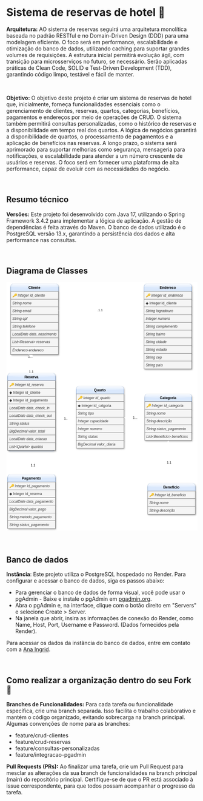 # Sistema de reservas de hotel 🏨


**Arquitetura:** AO sistema de reservas seguirá uma arquitetura monolítica baseada no padrão RESTful e no Domain-Driven Design (DDD)
para uma modelagem eficiente. O foco será em performance, escalabilidade e otimização do banco de dados, utilizando caching
para suportar grandes volumes de requisições. A estrutura inicial permitirá evolução ágil, com transição para microsserviços
no futuro, se necessário. Serão aplicadas práticas de Clean Code, SOLID e Test-Driven Development (TDD), garantindo código
limpo, testável e fácil de manter.

<br>

**Objetivo:** O objetivo deste projeto é criar um sistema de reservas de hotel que, inicialmente, forneça funcionalidades
essenciais como o gerenciamento de clientes, reservas, quartos, categorias, benefícios, pagamentos e endereços por meio de
operações de CRUD. O sistema também permitirá consultas personalizadas, como o histórico de reservas e a disponibilidade 
em tempo real dos quartos. A lógica de negócios garantirá a disponibilidade de quartos, o processamento de pagamentos e 
a aplicação de benefícios nas reservas. A longo prazo, o sistema será aprimorado para suportar melhorias como segurança,
mensageria para notificações, e escalabilidade para atender a um número crescente de usuários e reservas. O foco será em
fornecer uma plataforma de alta performance, capaz de evoluir com as necessidades do negócio.

<br>

## Resumo técnico

   **Versões:** Este projeto foi desenvolvido com Java 17, utilizando o Spring Framework 3.4.2 para implementar a lógica
   de aplicação. A gestão de dependências é feita através do Maven. O banco de dados utilizado é o PostgreSQL versão 13.x,
   garantindo a persistência dos dados e alta performance nas consultas.

<br>

## Diagrama de Classes

  ![Diagrama de classes](diagramaDeClasses.png)

<br>

## Banco de dados

**Instância**: Este projeto utiliza o PostgreSQL hospedado no Render. Para configurar e acessar o banco de dados, siga os passos abaixo:

- Para gerenciar o banco de dados de forma visual, você pode usar o pgAdmin - Baixe e instale o pgAdmin em [pgadmin.org](pgadmin.org).
- Abra o pgAdmin e, na interface, clique com o botão direito em "Servers" e selecione Create > Server.
- Na janela que abrir, insira as informações de conexão do Render, como Name, Host, Port, Username e Password. (Dados fornecidos pela Render).

Para acessar os dados da instância do banco de dados, entre em contato com a [Ana Ingrid](https://github.com/ana-ingrid).

<br>

## Como realizar a organização dentro do seu Fork 📂

**Branches de Funcionalidades:** Para cada tarefa ou funcionalidade específica, crie uma branch separada. Isso facilita o trabalho
colaborativo e mantém o código organizado, evitando sobrecarga na branch principal. Algumas convenções de nome para as branches:

- feature/crud-clientes
- feature/crud-reservas
- feature/consultas-personalizadas
- feature/integracao-pgadmin


**Pull Requests (PRs):** Ao finalizar uma tarefa, crie um Pull Request para mesclar as alterações da sua branch de funcionalidades
na branch principal (main) do repositório principal. Certifique-se de que o PR está associado à issue correspondente, para que todos possam acompanhar o progresso da tarefa.